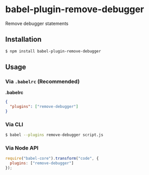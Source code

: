 # babel-plugin-remove-debugger

Remove debugger statements

## Installation

```sh
$ npm install babel-plugin-remove-debugger
```

## Usage

### Via `.babelrc` (Recommended)

**.babelrc**

```json
{
  "plugins": ["remove-debugger"]
}
```

### Via CLI

```sh
$ babel --plugins remove-debugger script.js
```

### Via Node API

```javascript
require("babel-core").transform("code", {
  plugins: ["remove-debugger"]
});
```
